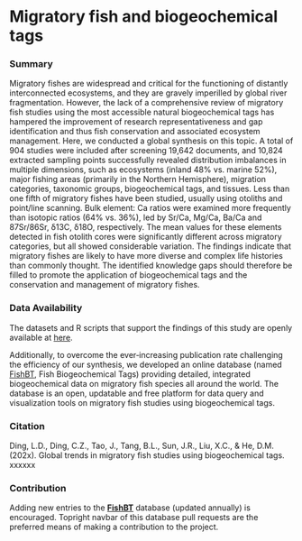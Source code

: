 # Migratory fish and biogeochemical tags

### Summary

Migratory fishes are widespread and critical for the functioning of distantly interconnected ecosystems, and they are gravely imperilled by global river fragmentation. However, the lack of a comprehensive review of migratory fish studies using the most accessible natural biogeochemical tags has hampered the improvement of research representativeness and gap identification and thus fish conservation and associated ecosystem management. Here, we conducted a global synthesis on this topic. A total of 904 studies were included after screening 19,642 documents, and 10,824 extracted sampling points successfully revealed distribution imbalances in multiple dimensions, such as ecosystems (inland 48% vs. marine 52%), major fishing areas (primarily in the Northern Hemisphere), migration categories, taxonomic groups, biogeochemical tags, and tissues. Less than one fifth of migratory fishes have been studied, usually using otoliths and point/line scanning. Bulk element: Ca ratios were examined more frequently than isotopic ratios (64% vs. 36%), led by Sr/Ca, Mg/Ca, Ba/Ca and 87Sr/86Sr, δ13C, δ18O, respectively. The mean values for these elements detected in fish otolith cores were significantly different across migratory categories, but all showed considerable variation. The findings indicate that migratory fishes are likely to have more diverse and complex life histories than commonly thought. The identified knowledge gaps should therefore be filled to promote the application of biogeochemical tags and the conservation and management of migratory fishes.

### Data Availability

The datasets and R scripts that support the findings of this study are openly available at [here](https://github.com/Otoliths/FishBT). 

Additionally, to overcome the ever‐increasing publication rate challenging the efficiency of our synthesis, we developed an online database (named [FishBT](https://fish-ecology.shinyapps.io/fishbt), Fish Biogeochemical Tags) providing detailed, integrated biogeochemical data on migratory fish species all around the world. The database is an open, updatable and free platform for data query and visualization tools on migratory fish studies using biogeochemical tags.

### Citation
Ding, L.D., Ding, C.Z., Tao, J., Tang, B.L., Sun, J.R., Liu, X.C., & He, D.M. (202x). Global trends in migratory fish studies using biogeochemical tags. xxxxxx

### Contribution
Adding new entries to the [**FishBT**](https://fish-ecology.shinyapps.io/fishbt) database (updated annually) is encouraged. Topright navbar of this database pull requests are the preferred means of making a contribution to the project.
